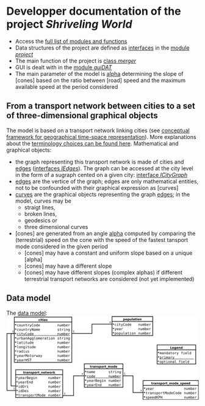 # Developper documentation of the project _Shriveling World_
* Access the [full list of modules and functions](doc)
* Data structures of the project are defined as [interfaces](https://www.typescriptlang.org/docs/handbook/interfaces.html) in the [module _project_](/modules/_definitions_project_.html)
* The main function of the project is [class _merger_](/classes/_bigboard_merger_.merger.html)
* GUI is dealt with in the [module _guiDAT_](/modules/_bigboard_guidat_.html)
* The main parameter of the model is [alpha](/interfaces/_definitions_project_.icomplexalphaitem.html#conealpha) determining the slope of [cones] based on the ratio between [road] speed and the maximum available speed at the period considered

## From a transport network between cities to a set of three-dimensional graphical objects
The model is based on a transport network linking cities (see [conceptual framework for geographical time-space representation](https://timespace.hypotheses.org/184)). More explanations about the [terminology choices can be found here](https://timespace.hypotheses.org/177).
Mathematical and graphical objects:
* the graph representing this transport network is made of cities and [edges](/interfaces/_definitions_project_.iedge.html) ([interfaces _IEdges_](/interfaces/_definitions_project_.iedge.html)). The graph can be accessed at the city level in the form of a sugraph cented on a given city: [interface _ICityGraph_](/interfaces/_definitions_project_.icitygraph.html)
* [edges](/interfaces/_definitions_project_.iedge.html) are the vertice of the graph; edges are only mathematical entities, not to be confounded with their graphical expression as [curves]
* [curves](/interfaces/_definitions_project_.ilookupcurvesfromcity.html) are the graphical objects representing the graph [edges](/interfaces/_definitions_project_.iedge.html); in the model, curves may be
  * straigt lines,
  * broken lines,
  * geodesics or
  * three dimensional curves
* [cones] are generated from an angle [alpha](/interfaces/_definitions_project_.icomplexalphaitem.html#conealpha) computed by comparing the (terrestrial) speed on the cone with the speed of the fastest tansport mode considered in the given period
  * [cones] may have a constant and uniform slope based on a unique [alpha]
  * [cones] may have a different slope
  * [cones] may have different slopes (complex alphas) if different terrestrial transport networks are considered (not yet  implemented)

## Data model
The [data model](https://timespace.hypotheses.org/91):
![data model](assets/modeles8.svg)
